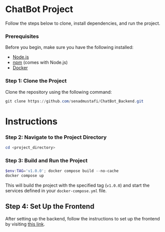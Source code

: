 

# ChatBot Project



Follow the steps below to clone, install dependencies, and run the project.

### Prerequisites

Before you begin, make sure you have the following installed:

- [Node.js](https://nodejs.org/) 
- [npm](https://www.npmjs.com/) (comes with Node.js)
- [Docker]()

### Step 1: Clone the Project

Clone the repository using the following command:

```powershell
git clone https://github.com/senadmustafi/ChatBot_Backend.git
```

# Instructions

### Step 2: Navigate to the Project Directory
```powershell
cd <project_directory>
```
### Step 3: Build and Run the Project

```powershell
$env:TAG='v1.0.0'; docker compose build --no-cache
docker compose up
```

This will build the project with the specified tag (`v1.0.0`) and start the services defined in your `docker-compose.yml` file.


## Step 4: Set Up the Frontend

After setting up the backend, follow the instructions to set up the frontend by visiting [this link](https://github.com/senadmustafi/ChatBot).
